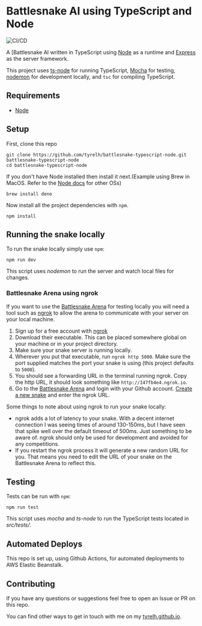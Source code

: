 # Battlesnake AI using TypeScript and Node

![CI/CD](https://github.com/tyrelh/battlesnake-typescript-node/workflows/CI/CD/badge.svg)

A [Battlesnake AI written in TypeScript using [Node](https://nodejs.org/en/) as a runtime and [Express](https://expressjs.com/) as the server framework.

This project uses [ts-node](https://github.com/TypeStrong/ts-node) for running TypeScript, [Mocha](https://mochajs.org/) for testing, [nodemon](https://nodemon.io/) for development locally, and `tsc` for compiling TypeScript.

## Requirements
* [Node](https://nodejs.org/en/)

## Setup
First, clone this repo

```shell script
git clone https://github.com/tyrelh/battlesnake-typescript-node.git battlesnake-typescript-node
cd battlesnake-typescript-node
```

If you don't have Node installed then install it next.(Example using Brew in MacOS. Refer to the [Node docs](https://nodejs.org/en/download/package-manager/) for other OSs)

```shell script
brew install deno
```

Now install all the project dependencies with `npm`.

```shell script
npm install
```

## Running the snake locally

To run the snake locally simply use `npm`:

```shell script
npm run dev
```

This script uses *nodemon* to run the server and watch local files for changes.

### Battlesnake Arena using ngrok

If you want to use the [Battlesnake Arena](https://play.battlesnake.com/arena/global/) for testing locally you will need a tool such as [ngrok](https://ngrok.com/) to allow the arena to communicate with your server on your local machine.

1. Sign up for a free account with [ngrok](https://dashboard.ngrok.com/signup)
2. Download their executable. This can be placed somewhere global on your machine or in your project directory.
3. Make sure your snake server is running locally.
4. Wherever you put that executable, run `ngrok http 5000`. Make sure the port supplied matches the port your snake is using (this project defaults to `5000`).
5. You should see a forwarding URL in the terminal running ngrok. Copy the http URL, it should look something like `http://147fb4e4.ngrok.io`.
6. Go to the [Battlesnake Arena](https://play.battlesnake.com/arena/global/) and login with your Github account. [Create a new snake](https://play.battlesnake.com/account/snakes/create/) and enter the ngrok URL.

Some things to note about using ngrok to run your snake locally:
* ngrok adds a lot of latency to your snake. With a decent internet connection I was seeing times of around 130-150ms, but I have seen that spike well over the default timeout of 500ms. Just something to be aware of. ngrok should only be used for development and avoided for any competitions.
* If you restart the ngrok process it will generate a new random URL for you. That means you need to edit the URL of your snake on the Battlesnake Arena to reflect this.

## Testing
Tests can be run with `npm`:

```shell script
npm run test
```

This script uses *mocha* and *ts-node* to run the TypeScript tests located in *src/tests/*.

## Automated Deploys
This repo is set up, using Github Actions, for automated deployments to AWS Elastic Beanstalk.

## Contributing
If you have any questions or suggestions feel free to open an Issue or PR on this repo.

You can find other ways to get in touch with me on my [tyrelh.github.io](https://tyrelh.github.io).